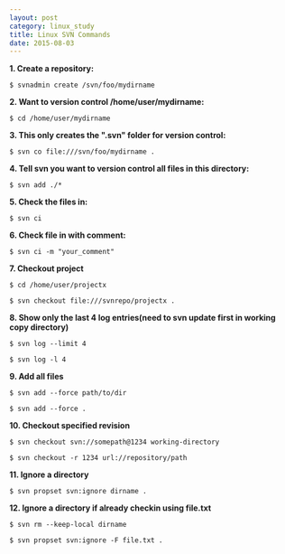 ```yaml
---
layout: post
category: linux_study
title: Linux SVN Commands
date: 2015-08-03
---
```


**1. Create a repository:**

<pre class="terminal"><code>$ svnadmin create /svn/foo/mydirname</code></pre>

**2. Want to version control /home/user/mydirname:**

<pre class="terminal"><code>$ cd /home/user/mydirname</code></pre>

**3. This only creates the ".svn" folder for version control:**

<pre class="terminal"><code>$ svn co file:///svn/foo/mydirname .</code></pre>

**4. Tell svn you want to version control all files in this directory:**

<pre class="terminal"><code>$ svn add ./*</code></pre>

**5. Check the files in:**

<pre class="terminal"><code>$ svn ci</code></pre>

**6. Check file in with comment:**

<pre class="terminal"><code>$ svn ci -m "your_comment"</code></pre>

**7. Checkout project**

<pre class="terminal"><code>$ cd /home/user/projectx</code></pre>

<pre class="terminal"><code>$ svn checkout file:///svnrepo/projectx .</code></pre>

**8. Show only the last 4 log entries(need to svn update first in working copy directory)**

<pre class="terminal"><code>$ svn log --limit 4</code></pre>

<pre class="terminal"><code>$ svn log -l 4</code></pre>

**9. Add all files**

<pre class="terminal"><code>$ svn add --force path/to/dir</code></pre>

<pre class="terminal"><code>$ svn add --force .</code></pre>

**10. Checkout specified revision**

<pre class="terminal"><code>$ svn checkout svn://somepath@1234 working-directory</code></pre>

<pre class="terminal"><code>$ svn checkout -r 1234 url://repository/path</code></pre>

**11. Ignore a directory**

<pre class="terminal"><code>$ svn propset svn:ignore dirname .</code></pre>

**12. Ignore a directory if already checkin using file.txt**


<pre class="terminal"><code>$ svn rm --keep-local dirname</code></pre>

<pre class="terminal"><code>$ svn propset svn:ignore -F file.txt .</code></pre>
